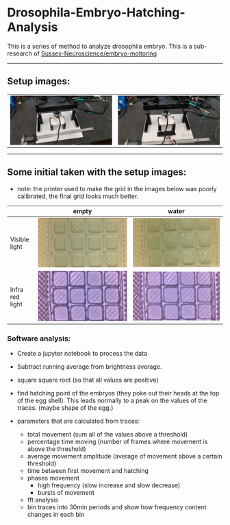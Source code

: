 # Drosophila-Embryo-Hatching-Analysis
This is a series of method to analyze drosophila embryo.
This is a sub-research of [Sussex-Neuroscience/embryo-moitoring](https://github.com/Sussex-Neuroscience/embryo-monitoring)

---

## Setup images:


|||
|--|--|
|![](./media/setup1.jpg)|![](./media/setup2.jpg)|

---

## Some initial taken with the setup images:

- note: the printer used to make the grid in the images below was poorly calibrated, the final grid looks much better.

||empty|water|
|--|--|--|
|Visible light|![](./media/empty_vis_light.jpg)|![](./media/water_vis_light.jpg)|
|Infra red light|![](./media/empty_ir_light.jpg)|![](./media/water_ir_light.jpg)|




### Software analysis:
- Create a jupyter notebook to process the data
 - Subtract running average from brightness average.
 - square square root (so that all values are positive)
 - find hatching point of the embryos (they poke out their heads at the top of the egg shell). This leads normally to a peak on the values of the traces. (maybe shape of the egg.)
  
 - parameters that are calculated from traces:
   - total movement (sum all of the values above a threshold)
   - percentage time moving (number of frames where movement is above the threshold)
   - average movement amplitude (average of movement above a certain threshold)
   - time between first movement and hatching
   - phases movement 
     - high frequency (slow increase and slow decrease)
     - bursts of movement
   - fft analysis
    - bin traces into 30min periods and show how frequency content changes in each bin 
